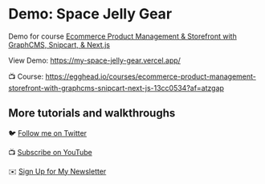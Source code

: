 # Demo: Space Jelly Gear

Demo for course [Ecommerce Product Management & Storefront with GraphCMS, Snipcart, & Next.js](https://egghead.io/courses/ecommerce-product-management-storefront-with-graphcms-snipcart-next-js-13cc0534?af=atzgap)

View Demo: https://my-space-jelly-gear.vercel.app/

📺 Course: https://egghead.io/courses/ecommerce-product-management-storefront-with-graphcms-snipcart-next-js-13cc0534?af=atzgap

## More tutorials and walkthroughs

🐦 [Follow me on Twitter](https://twitter.com/colbyfayock)

📺 [Subscribe on YouTube](https://www.youtube.com/colbyfayock)

✉️ [Sign Up for My Newsletter](https://colbyfayock.com/newsletter)
